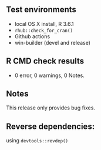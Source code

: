 ## Test environments
* local OS X install, R 3.6.1
* `rhub::check_for_cran()`
* Github actions
* win-builder (devel and release)

## R CMD check results
  - 0 error, 0 warnings, 0 Notes.

## Notes
This release only provides bug fixes. 

## Reverse dependencies:
using `devtools::revdep()` 
